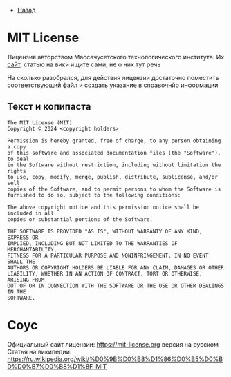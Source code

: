 * [Назад](./Readme.md)

# MIT License

Лицензия авторством Массачусетского технологического института. Их [сайт](https://web.mit.edu), статью на
вики ищите сами, не о них тут речь

На сколько разобрался, для действия лицензии достаточно поместить соответствующий файл
и создать указание в справочнйо информации

## Текст и копипаста

```
The MIT License (MIT)
Copyright © 2024 <copyright holders>

Permission is hereby granted, free of charge, to any person obtaining a copy
of this software and associated documentation files (the "Software"), to deal
in the Software without restriction, including without limitation the rights
to use, copy, modify, merge, publish, distribute, sublicense, and/or sell
copies of the Software, and to permit persons to whom the Software is
furnished to do so, subject to the following conditions:

The above copyright notice and this permission notice shall be included in all
copies or substantial portions of the Software.

THE SOFTWARE IS PROVIDED "AS IS", WITHOUT WARRANTY OF ANY KIND, EXPRESS OR
IMPLIED, INCLUDING BUT NOT LIMITED TO THE WARRANTIES OF MERCHANTABILITY,
FITNESS FOR A PARTICULAR PURPOSE AND NONINFRINGEMENT. IN NO EVENT SHALL THE
AUTHORS OR COPYRIGHT HOLDERS BE LIABLE FOR ANY CLAIM, DAMAGES OR OTHER
LIABILITY, WHETHER IN AN ACTION OF CONTRACT, TORT OR OTHERWISE, ARISING FROM,
OUT OF OR IN CONNECTION WITH THE SOFTWARE OR THE USE OR OTHER DEALINGS IN THE
SOFTWARE.
```

# Соус

Официальный сайт лицензии: https://mit-license.org версия на русском
Статья на википедии: https://ru.wikipedia.org/wiki/%D0%9B%D0%B8%D1%86%D0%B5%D0%BD%D0%B7%D0%B8%D1%8F_MIT

